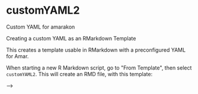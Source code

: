 # customYAML2
Custom YAML for amarakon

Creating a custom YAML as an RMarkdown Template

This creates a template usable in RMarkdown with a preconfigured YAML for Amar.

When starting a new R Markdown script, go to "From Template", then select `customYAML2`. This will create an RMD file, with this template:

<!-- badges: start
[![R-CMD-check](https://github.com/fraupflaume/customYAML2/workflows/R-CMD-check/badge.svg)](https://github.com/fraupflaume/customYAML2/actions)
<!-- badges: end --> -->
